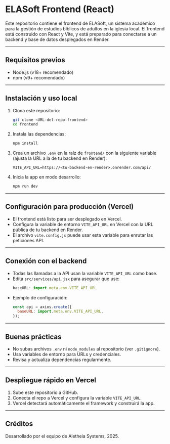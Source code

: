# ELASoft Frontend (React)

Este repositorio contiene el frontend de ELASoft, un sistema académico para la gestión de estudios bíblicos de adultos en la iglesia local. El frontend está construido con React y Vite, y está preparado para conectarse a un backend y base de datos desplegados en Render.

---

## Requisitos previos
- Node.js (v18+ recomendado)
- npm (v9+ recomendado)

---

## Instalación y uso local

1. Clona este repositorio:
   ```bash
   git clone <URL-del-repo-frontend>
   cd frontend
   ```
2. Instala las dependencias:
   ```bash
   npm install
   ```
3. Crea un archivo `.env` en la raíz de `frontend/` con la siguiente variable (ajusta la URL a la de tu backend en Render):
   ```env
   VITE_API_URL=https://<tu-backend-en-render>.onrender.com/api/
   ```
4. Inicia la app en modo desarrollo:
   ```bash
   npm run dev
   ```

---

## Configuración para producción (Vercel)
- El frontend está listo para ser desplegado en Vercel.
- Configura la variable de entorno `VITE_API_URL` en Vercel con la URL pública de tu backend en Render.
- El archivo `vite.config.js` puede usar esta variable para enrutar las peticiones API.

---

## Conexión con el backend
- Todas las llamadas a la API usan la variable `VITE_API_URL` como base.
- Edita `src/services/api.jsx` para asegurar que use:
  ```js
  baseURL: import.meta.env.VITE_API_URL
  ```
- Ejemplo de configuración:
  ```js
  const api = axios.create({
    baseURL: import.meta.env.VITE_API_URL,
  });
  ```

---

## Buenas prácticas
- No subas archivos `.env` ni `node_modules` al repositorio (ver `.gitignore`).
- Usa variables de entorno para URLs y credenciales.
- Revisa y actualiza dependencias regularmente.

---

## Despliegue rápido en Vercel
1. Sube este repositorio a GitHub.
2. Conecta el repo a Vercel y configura la variable `VITE_API_URL`.
3. Vercel detectará automáticamente el framework y construirá la app.

---

## Créditos
Desarrollado por el equipo de Aletheia Systems, 2025.

